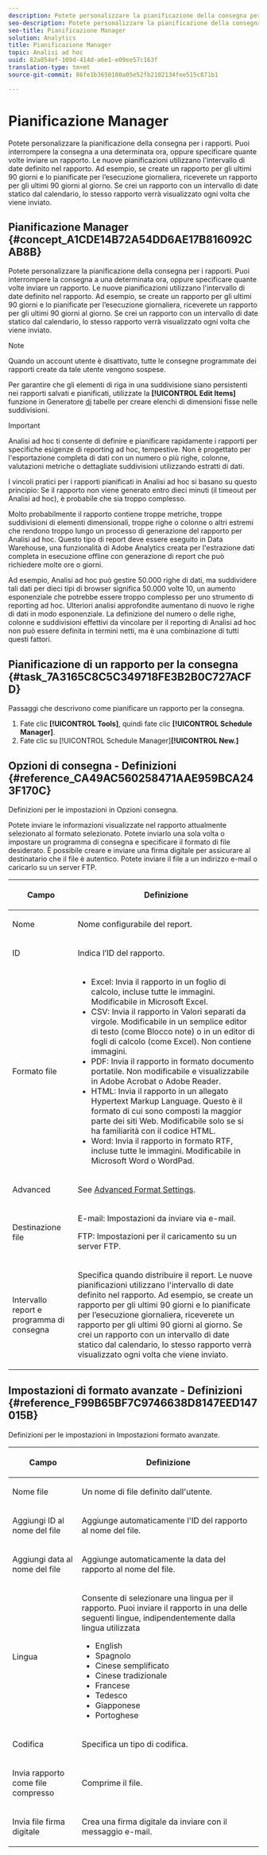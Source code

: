 ```yaml
---
description: Potete personalizzare la pianificazione della consegna per i rapporti. Puoi interrompere la consegna a una determinata ora, oppure specificare quante volte inviare un rapporto. Le nuove pianificazioni utilizzano l'intervallo di date definito nel rapporto. Ad esempio, se create un rapporto per gli ultimi 90 giorni e lo pianificate per l’esecuzione giornaliera, riceverete un rapporto per gli ultimi 90 giorni al giorno. Se crei un rapporto con un intervallo di date statico dal calendario, lo stesso rapporto verrà visualizzato ogni volta che viene inviato.
seo-description: Potete personalizzare la pianificazione della consegna per i rapporti. Puoi interrompere la consegna a una determinata ora, oppure specificare quante volte inviare un rapporto. Le nuove pianificazioni utilizzano l'intervallo di date definito nel rapporto. Ad esempio, se create un rapporto per gli ultimi 90 giorni e lo pianificate per l’esecuzione giornaliera, riceverete un rapporto per gli ultimi 90 giorni al giorno. Se crei un rapporto con un intervallo di date statico dal calendario, lo stesso rapporto verrà visualizzato ogni volta che viene inviato.
seo-title: Pianificazione Manager
solution: Analytics
title: Pianificazione Manager
topic: Analisi ad hoc
uuid: 82a054ef-109d-414d-a6e1-e09ee57c163f
translation-type: tm+mt
source-git-commit: 86fe1b3650100a05e52fb2102134fee515c871b1

---
```



# Pianificazione Manager

Potete personalizzare la pianificazione della consegna per i rapporti. Puoi interrompere la consegna a una determinata ora, oppure specificare quante volte inviare un rapporto. Le nuove pianificazioni utilizzano l'intervallo di date definito nel rapporto. Ad esempio, se create un rapporto per gli ultimi 90 giorni e lo pianificate per l’esecuzione giornaliera, riceverete un rapporto per gli ultimi 90 giorni al giorno. Se crei un rapporto con un intervallo di date statico dal calendario, lo stesso rapporto verrà visualizzato ogni volta che viene inviato.

## Pianificazione Manager {#concept_A1CDE14B72A54DD6AE17B816092CAB8B}

Potete personalizzare la pianificazione della consegna per i rapporti. Puoi interrompere la consegna a una determinata ora, oppure specificare quante volte inviare un rapporto. Le nuove pianificazioni utilizzano l'intervallo di date definito nel rapporto. Ad esempio, se create un rapporto per gli ultimi 90 giorni e lo pianificate per l’esecuzione giornaliera, riceverete un rapporto per gli ultimi 90 giorni al giorno. Se crei un rapporto con un intervallo di date statico dal calendario, lo stesso rapporto verrà visualizzato ogni volta che viene inviato.

>[!NOTE]
>
>Quando un account utente è disattivato, tutte le consegne programmate dei rapporti create da tale utente vengono sospese.

Per garantire che gli elementi di riga in una suddivisione siano persistenti nei rapporti salvati e pianificati, utilizzate la **[!UICONTROL Edit Items]** funzione in Generatore [di](../../analyze/ad-hoc-analysis/c-tablebuilder.md#concept_664FC77306E148DBA4EA081814943C5E) tabelle per creare elenchi di dimensioni fisse nelle suddivisioni.

>[!IMPORTANT]
>
>Analisi ad hoc ti consente di definire e pianificare rapidamente i rapporti per specifiche esigenze di reporting ad hoc, tempestive. Non è progettato per l'esportazione completa di dati con un numero o più righe, colonne, valutazioni metriche o dettagliate suddivisioni utilizzando estratti di dati.
>
>I vincoli pratici per i rapporti pianificati in Analisi ad hoc si basano su questo principio: Se il rapporto non viene generato entro dieci minuti (il timeout per Analisi ad hoc), è probabile che sia troppo complesso.
>
>Molto probabilmente il rapporto contiene troppe metriche, troppe suddivisioni di elementi dimensionali, troppe righe o colonne o altri estremi che rendono troppo lungo un processo di generazione del rapporto per Analisi ad hoc. Questo tipo di report deve essere eseguito in Data Warehouse, una funzionalità di Adobe Analytics creata per l'estrazione dati completa in esecuzione offline con generazione di report che può richiedere molte ore o giorni.
>
>Ad esempio, Analisi ad hoc può gestire 50.000 righe di dati, ma suddividere tali dati per dieci tipi di browser significa 50.000 volte 10, un aumento esponenziale che potrebbe essere troppo complesso per uno strumento di reporting ad hoc. Ulteriori analisi approfondite aumentano di nuovo le righe di dati in modo esponenziale. La definizione del numero o delle righe, colonne e suddivisioni effettivi da vincolare per il reporting di Analisi ad hoc non può essere definita in termini netti, ma è una combinazione di tutti questi fattori.

## Pianificazione di un rapporto per la consegna {#task_7A3165C8C5C349718FE3B2B0C727ACFD}

Passaggi che descrivono come pianificare un rapporto per la consegna.

<!-- 

t_schedule_delivery.xml

 -->

1. Fate clic **[!UICONTROL Tools]**, quindi fate clic **[!UICONTROL Schedule Manager]**.
1. Fate clic su [!UICONTROL Schedule Manager]**[!UICONTROL New.]**

## Opzioni di consegna - Definizioni {#reference_CA49AC560258471AAE959BCA243F170C}

Definizioni per le impostazioni in Opzioni consegna.

<!-- 

r_delivery_options.xml

 -->

Potete inviare le informazioni visualizzate nel rapporto attualmente selezionato al formato selezionato. Potete inviarlo una sola volta o impostare un programma di consegna e specificare il formato di file desiderato. È possibile creare e inviare una firma digitale per assicurare al destinatario che il file è autentico. Potete inviare il file a un indirizzo e-mail o caricarlo su un server FTP.

<table id="table_C18A0F1C9E214EB585A29801BA2400F8"> 
 <thead> 
  <tr> 
   <th colname="col1" class="entry"> <p>Campo </p> </th> 
   <th colname="col2" class="entry"> <p>Definizione </p> </th> 
  </tr> 
 </thead>
 <tbody> 
  <tr> 
   <td colname="col1"> <p>Nome </p> </td> 
   <td colname="col2"> <p> Nome configurabile del report. </p> </td> 
  </tr> 
  <tr> 
   <td colname="col1"> <p>ID </p> </td> 
   <td colname="col2"> <p>Indica l’ID del rapporto. </p> </td> 
  </tr> 
  <tr> 
   <td colname="col1"> <p> Formato file </p> </td> 
   <td colname="col2"> 
    <ul id="ul_711C2D9B216C48359F7B42521D927872"> 
     <li id="li_36E8DEFDA1B84890A4204A6DFF4E0267">Excel: Invia il rapporto in un foglio di calcolo, incluse tutte le immagini. Modificabile in Microsoft Excel. </li> 
     <li id="li_C918FA3AE8194BD2B59E554DAC7CBBE2">CSV: Invia il rapporto in Valori separati da virgole. Modificabile in un semplice editor di testo (come Blocco note) o in un editor di fogli di calcolo (come Excel). Non contiene immagini. </li> 
     <li id="li_B7C8C098C5264B349C21077A0DEFE059">PDF: Invia il rapporto in formato documento portatile. Non modificabile e visualizzabile in Adobe Acrobat o Adobe Reader. </li> 
     <li id="li_B1183DB25DE34B689FBD0E5B44691F49">HTML: Invia il rapporto in un allegato Hypertext Markup Language. Questo è il formato di cui sono composti la maggior parte dei siti Web. Modificabile solo se si ha familiarità con il codice HTML. </li> 
     <li id="li_5ED5F1862AB1490A9FF5695FF9F52C5E">Word: Invia il rapporto in formato RTF, incluse tutte le immagini. Modificabile in Microsoft Word o WordPad. </li> 
    </ul> </td> 
  </tr> 
  <tr> 
   <td colname="col1"> <p> Advanced </p> </td> 
   <td colname="col2"> <p> See <a href="../../analyze/ad-hoc-analysis/c-schedule.md#reference_F99B65BF7C9746638D8147EED147015B" type="reference" format="dita" scope="local"> Advanced Format Settings</a>. </p> </td> 
  </tr> 
  <tr> 
   <td colname="col1"> <p>Destinazione file </p> </td> 
   <td colname="col2"> <p>E-mail: Impostazioni da inviare via e-mail. </p> <p>FTP: Impostazioni per il caricamento su un server FTP. </p> </td> 
  </tr> 
  <tr> 
   <td colname="col1"> <p>Intervallo report e programma di consegna </p> </td> 
   <td colname="col2"> <p>Specifica quando distribuire il report. Le nuove pianificazioni utilizzano l'intervallo di date definito nel rapporto. Ad esempio, se create un rapporto per gli ultimi 90 giorni e lo pianificate per l’esecuzione giornaliera, riceverete un rapporto per gli ultimi 90 giorni al giorno. Se crei un rapporto con un intervallo di date statico dal calendario, lo stesso rapporto verrà visualizzato ogni volta che viene inviato. </p> </td> 
  </tr> 
 </tbody> 
</table>

## Impostazioni di formato avanzate - Definizioni {#reference_F99B65BF7C9746638D8147EED147015B}

Definizioni per le impostazioni in Impostazioni formato avanzate.

<!-- 

r_advanced_format_settings_dsc.xml

 -->

<table id="table_CD0888E8390745F4B83DF6AC69CB0854"> 
 <thead> 
  <tr> 
   <th colname="col1" class="entry"> <p>Campo </p> </th> 
   <th colname="col2" class="entry"> <p>Definizione </p> </th> 
  </tr> 
 </thead>
 <tbody> 
  <tr> 
   <td colname="col1"> <p>Nome file </p> </td> 
   <td colname="col2"> <p>Un nome di file definito dall'utente. </p> </td> 
  </tr> 
  <tr> 
   <td colname="col1"> <p>Aggiungi ID al nome del file </p> </td> 
   <td colname="col2"> <p>Aggiunge automaticamente l'ID del rapporto al nome del file. </p> </td> 
  </tr> 
  <tr> 
   <td colname="col1"> <p> Aggiungi data al nome del file </p> </td> 
   <td colname="col2"> <p> Aggiunge automaticamente la data del rapporto al nome del file. </p> </td> 
  </tr> 
  <tr> 
   <td colname="col1"> <p>Lingua </p> </td> 
   <td colname="col2"> <p> Consente di selezionare una lingua per il rapporto. Puoi inviare il rapporto in una delle seguenti lingue, indipendentemente dalla lingua utilizzata </p> 
    <ul id="ul_BD3D331B0D6146F79A6D254136E43920"> 
     <li id="li_0EE6A371B1BB4627BD3F64BD0EF07E44">English </li> 
     <li id="li_5EF76261928543FDB36D99E4C89DE994">Spagnolo </li> 
     <li id="li_FABF47E8CD64486BA1567E02460422C5">Cinese semplificato </li> 
     <li id="li_8A6BC2DE92DB47DA9397B8931D8DCC6E">Cinese tradizionale </li> 
     <li id="li_EDA24D700BE040E8B839B82E31DABC28">Francese </li> 
     <li id="li_A8D41DCCC91542BB8D0A522EC99575E8">Tedesco </li> 
     <li id="li_E9F73C93C94A46B78BCE85A7261CEDD4">Giapponese </li> 
     <li id="li_699B97050AA54D818659C191F4594E4E">Portoghese </li> 
    </ul> </td> 
  </tr> 
  <tr> 
   <td colname="col1"> <p>Codifica </p> </td> 
   <td colname="col2"> <p>Specifica un tipo di codifica. </p> </td> 
  </tr> 
  <tr> 
   <td colname="col1"> <p> Invia rapporto come file compresso </p> </td> 
   <td colname="col2"> <p> Comprime il file. </p> </td> 
  </tr> 
  <tr> 
   <td colname="col1"> <p>Invia file firma digitale </p> </td> 
   <td colname="col2"> <p>Crea una firma digitale da inviare con il messaggio e-mail. </p> </td> 
  </tr> 
 </tbody> 
</table>

